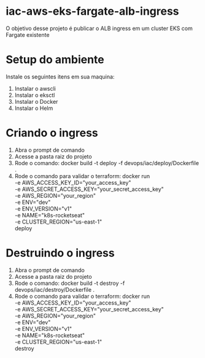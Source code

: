 # iac-aws-eks-fargate-alb-ingress
O objetivo desse projeto é publicar o ALB ingress em um cluster EKS com Fargate existente

# Setup do ambiente
Instale os seguintes itens em sua maquina:
1.	Instalar o awscli
2.  Instalar o eksctl
3.	Instalar o Docker
3.	Instalar o Helm

# Criando o ingress
1. Abra o prompt de comando
2. Acesse a pasta raiz do projeto
3. Rode o comando: docker build -t deploy -f devops/iac/deploy/Dockerfile .
4. Rode o comando para validar o terraform: docker run \
	-e AWS_ACCESS_KEY_ID="your_access_key" \
	-e AWS_SECRET_ACCESS_KEY="your_secret_access_key" \
	-e AWS_REGION="your_region" \
	-e ENV="dev" \
	-e ENV_VERSION="v1" \
    -e NAME="k8s-rocketseat" \
	-e CLUSTER_REGION="us-east-1" \
	deploy

# Destruindo o ingress
1. Abra o prompt de comando
2. Acesse a pasta raiz do projeto
3. Rode o comando: docker build -t destroy -f devops/iac/destroy/Dockerfile .
4. Rode o comando para validar o terraform: docker run \
	-e AWS_ACCESS_KEY_ID="your_access_key" \
	-e AWS_SECRET_ACCESS_KEY="your_secret_access_key" \
	-e AWS_REGION="your_region" \
	-e ENV="dev" \
	-e ENV_VERSION="v1" \
    -e NAME="k8s-rocketseat" \
	-e CLUSTER_REGION="us-east-1" \
	destroy